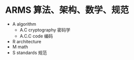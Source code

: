 # ARMS 算法、架构、数学、规范

* A   algorithm
	- A.C  cryptography 密码学
	- A.C.C code 编码
* R   architecture
* M   math
* S	  standards 规范